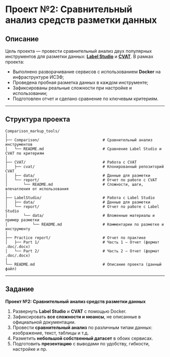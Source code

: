 # Проект №2: Сравнительный анализ средств разметки данных

## Описание

Цель проекта — провести сравнительный анализ двух популярных инструментов для разметки данных: **[Label Studio](https://labelstud.io/)** и **[CVAT](https://www.cvat.ai/)**.
В рамках проекта:

* Выполнено разворачивание сервисов с использованием **Docker** на инфраструктуре ИСЗФ;
* Проведена пробная разметка данных в каждом инструменте;
* Зафиксированы реальные сложности при настройке и использовании;
* Подготовлен отчет и сделано сравнение по ключевым критериям.

---

## Структура проекта

```
Comparison_markup_tools/
│
├── Comparison/                            # Сравнительный анализ инструментов
│   └── README.md                          # Сравнение Label Studio и CVAT по критериям
│
├── CVAT/                                  # Работа с CVAT
│   ├── cvat/                              # Клонированный репозиторий CVAT
│   ├── data/                              # Данные для разметки
│   └── report/                            # Отчет по работе с CVAT
│       └── README.md                      # Сложности, шаги, впечатления от использования
│
├── LabelStudio/                           # Работа с Label Studio
│   ├── data/                              # Данные для разметки
│   └── report/                            # Отчет по работе с Label Studio
│       └── data/                          # Вложенные материалы и пример разметки
│           └── README.md                  # Комментарии по разметке и инструменту
│
├── Practice report/                       # Отчет по практике
│   ├── Part 1/                            # Часть 1 — Отчет (формат .doc/.docx)
│   └── Part 2/                            # Часть 2 — Отчет (формат .doc/.docx)
│
└── README.md                              # Описание проекта (данный файл)
```

---

## Задание

**Проект №2: Сравнительный анализ средств разметки данных**

1. Развернуть **Label Studio** и **CVAT** с помощью Docker.
2. Зафиксировать **все сложности и нюансы**, не описанные в официальной документации.
3. Провести **сравнительный анализ** по различным типам данных: изображение, текст, таблицы и т.д.
4. Разметить **небольшой собственный датасет** в обоих сервисах.
5. Подготовить **презентацию** с выводами по удобству, гибкости, настройке и пр.
